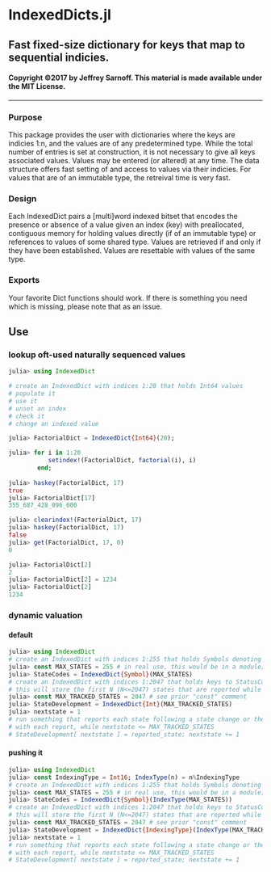 # IndexedDicts.jl
## Fast fixed-size dictionary for keys that map to sequential indicies. 

#### Copyright &copy;2017 by Jeffrey Sarnoff.  This material is made available under the MIT License.
----------------------------------------------------------------


### Purpose
This package provides the user with dictionaries where the keys are indicies 1:n, and the values are of any predetermined type.  While the total number of entries is set at construction, it is not necessary to give all keys associated values.  Values may be entered (or altered) at any time.  The data structure offers fast setting of and access to values via their indicies.  For values that are of an immutable type, the retreival time is very fast.

### Design
Each IndexedDict pairs a [multi]word indexed bitset that encodes the presence or absence of a value given an index (key) with preallocated, contiguous memory for holding values directly (if of an immutable type) or references to values of some shared type.  Values are retrieved if and only if they have been established.  Values are resettable with values of the same type.

### Exports
Your favorite Dict functions should work.  If there is something you need which is missing, please note that as an issue.

## Use

### lookup oft-used naturally sequenced values
```julia
julia> using IndexedDict

# create an IndexedDict with indices 1:20 that holds Int64 values
# populate it
# use it
# unset an index
# check it
# change an indexed value

julia> FactorialDict = IndexedDict{Int64}(20);

julia> for i in 1:20
           setindex!(FactorialDict, factorial(i), i)
        end;
        
julia> haskey(FactorialDict, 17)
true
julia> FactorialDict[17]
355_687_428_096_000

julia> clearindex!(FactorialDict, 17)
julia> haskey(FactorialDict, 17)
false
julia> get(FactorialDict, 17, 0)
0

julia> FactorialDict[2]
2
julia> FactorialDict[2] = 1234
julia> FactorialDict[2]
1234
```
### dynamic valuation

#### default
```julia
julia> using IndexedDict
# create an IndexedDict with indices 1:255 that holds Symbols denoting possible states
julia> const MAX_STATES = 255 # in real use, this would be in a module; not at global scope
julia> StateCodes = IndexedDict{Symbol}(MAX_STATES)
# create an IndexedDict with indices 1:2047 that holds keys to StatusCodes
# this will store the first N (N<=2047) states that are reported while doing something
julia> const MAX_TRACKED_STATES = 2047 # see prior "const" comment
julia> StateDevelopment = IndexedDict{Int}(MAX_TRACKED_STATES)
julia> nextstate = 1
# run something that reports each state following a state change or the state at fixed intervals
# with each report, while nextstate <= MAX_TRACKED_STATES
# StateDevelopment[ nextstate ] = reported_state; nextstate += 1
```

#### pushing it
```julia
julia> using IndexedDict
julia> const IndexingType = Int16; IndexType(n) = n%IndexingType
# create an IndexedDict with indices 1:255 that holds Symbols denoting possible states
julia> const MAX_STATES = 255 # in real use, this would be in a module; not at global scope
julia> StateCodes = IndexedDict{Symbol}(IndexType(MAX_STATES))
# create an IndexedDict with indices 1:2047 that holds keys to StatusCodes
# this will store the first N (N<=2047) states that are reported while doing something
julia> const MAX_TRACKED_STATES = 2047 # see prior "const" comment
julia> StateDevelopment = IndexedDict{IndexingType}(IndexType(MAX_TRACKED_STATES))
julia> nextstate = 1
# run something that reports each state following a state change or the state at fixed intervals
# with each report, while nextstate <= MAX_TRACKED_STATES
# StateDevelopment[ nextstate ] = reported_state; nextstate += 1
```
